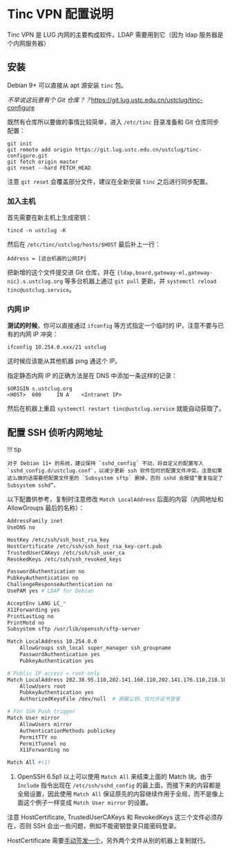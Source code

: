 # Tinc VPN 配置说明

Tinc VPN 是 LUG 内网的主要构成软件，LDAP 需要用到它（因为 ldap 服务器是个内网服务器）

## 安装

Debian 9+ 可以直接从 apt 源安装 `tinc` 包。

*不早说这玩意有个 Git 仓库？？*<https://git.lug.ustc.edu.cn/ustclug/tinc-configure>

既然有仓库所以要做的事情比较简单，进入 `/etc/tinc` 目录准备和 Git 仓库同步配置：

```shell
git init
git remote add origin https://git.lug.ustc.edu.cn/ustclug/tinc-configure.git
git fetch origin master
git reset --hard FETCH_HEAD
```

注意 `git reset` 会覆盖部分文件，建议在全新安装 `tinc` 之后进行同步配置。

### 加入主机

首先需要在新主机上生成密钥：

```shell
tincd -n ustclug -K
```

然后在 `/etc/tinc/ustclug/hosts/$HOST` 最后补上一行：

```text
Address = [这台机器的公网IP]
```

把新增的这个文件提交进 Git 仓库，并在 `{ldap,board,gateway-el,gateway-nic}.s.ustclug.org` 等多台机器上通过 `git pull` 更新，并 `systemctl reload tinc@ustclug.service`。

### 内网 IP

**测试的时候**，你可以直接通过 `ifconfig` 等方式指定一个临时的 IP，注意不要与已有的内网 IP 冲突：

```shell
ifconfig 10.254.0.xxx/21 ustclug
```

这时候应该能从其他机器 ping 通这个 IP。

指定静态内网 IP 的正确方法是在 DNS 中添加一条这样的记录：

```text
$ORIGIN s.ustclug.org
<HOST>  600     IN A    <Intranet IP>
```

然后在机器上重启 `systemctl restart tinc@ustclug.service` 就能自动获取了。

## 配置 SSH 侦听内网地址

!!! tip

    对于 Debian 11+ 的系统，建议保持 `sshd_config` 不动，将自定义的配置写入 `sshd_config.d/ustclug.conf`，以减少更新 ssh 软件包时的配置文件冲突。注意如果这么做的话需要把配置文件里的 `Subsystem sftp` 删掉，否则 sshd 会报错“重复指定了 Subsystem sshd”。

以下配置供参考，复制时注意修改 `Match LocalAddress` 后面的内容（内网地址和 AllowGroups 最后的名称）：

``` sh title="/etc/ssh/sshd_config"
AddressFamily inet
UseDNS no

HostKey /etc/ssh/ssh_host_rsa_key
HostCertificate /etc/ssh/ssh_host_rsa_key-cert.pub
TrustedUserCAKeys /etc/ssh/ssh_user_ca
RevokedKeys /etc/ssh/ssh_revoked_keys

PasswordAuthentication no
PubkeyAuthentication no
ChallengeResponseAuthentication no
UsePAM yes # LDAP for Debian

AcceptEnv LANG LC_*
X11Forwarding yes
PrintLastLog no
PrintMotd no
Subsystem sftp /usr/lib/openssh/sftp-server

Match LocalAddress 10.254.0.0
    AllowGroups ssh_local super_manager ssh_groupname
    PasswordAuthentication yes
    PubkeyAuthentication yes

# Public IP access = root-only
Match LocalAddress 202.38.95.110,202.141.160.110,202.141.176.110,218.104.71.170
    AllowUsers root
    PubkeyAuthentication yes
    AuthorizedKeysFile /dev/null  # 屏蔽公钥，仅允许证书登录

# For SSH Push trigger
Match User mirror
    AllowUsers mirror
    AuthenticationMethods publickey
    PermitTTY no
    PermitTunnel no
    X11Forwarding no

Match All #(1)
```

1.  OpenSSH 6.5p1 以上可以使用 `Match All` 来结束上面的 Match 块。由于 `Include` 指令出现在 `/etc/ssh/sshd_config` 的最上面，而接下来的内容都是全局设置，因此使用 `Match All` 保证原先的内容继续作用于全局，而不是像上面这个例子一样变成 `Match User mirror` 的设置。

注意 HostCertificate, TrustedUserCAKeys 和 RevokedKeys 这三个文件必须存在，否则 SSH 会出一些问题，例如不能密钥登录只能密码登录。

HostCertificate 需要[手动签发一个](sshca.md#issue-a-server-certificate)，另外两个文件从别的机器上复制就行。
